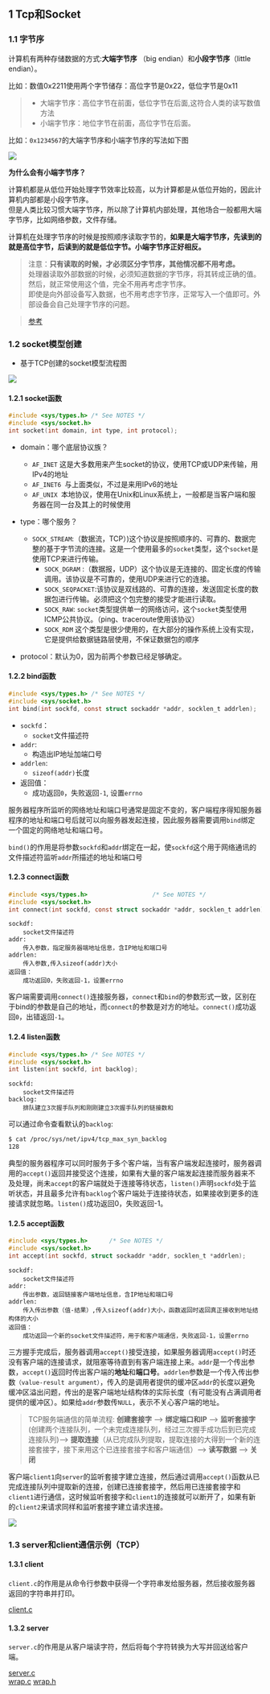 ## 1 Tcp和Socket
### 1.1 字节序
计算机有两种存储数据的方式:**大端字节序** （big endian）和**小段字节序**（little endian）。

比如：数值0x2211使用两个字节储存：高位字节是0x22，低位字节是0x11

>- 大端字节序：高位字节在前面，低位字节在后面,这符合人类的读写数值方法
>- 小端字节序：地位字节在前面，高位字节在后面。

比如：`0x1234567`的大端字节序和小端字节序的写法如下图

![](./img/字节序01.gif)

**为什么会有小端字节序？**

计算机都是从低位开始处理字节效率比较高，以为计算都是从低位开始的，因此计算机内部都是小段字节序。            
但是人类比较习惯大端字节序，所以除了计算机内部处理，其他场合一般都用大端字节序，比如网络参数，文件存储。

计算机在处理字节序的时候是按照顺序读取字节的，**如果是大端字节序，先读到的就是高位字节，后读到的就是低位字节。小端字节序正好相反。**

> 注意：**只有读取的时候，才必须区分字节序，其他情况都不用考虑。**          
> 处理器读取外部数据的时候，必须知道数据的字节序，将其转成正确的值。然后，就正常使用这个值，完全不用再考虑字节序。      
> 即使是向外部设备写入数据，也不用考虑字节序，正常写入一个值即可。外部设备会自己处理字节序的问题。

> [参考](http://www.ruanyifeng.com/blog/2016/11/byte-order.html)

### 1.2 socket模型创建

- 基于TCP创建的socket模型流程图

![](./img/socket01.png)

#### 1.2.1 socket函数

```c
#include <sys/types.h> /* See NOTES */
#include <sys/socket.h>
int socket(int domain, int type, int protocol);
```
- domain：哪个底层协议族？
  * `AF_INET` 这是大多数用来产生socket的协议，使用TCP或UDP来传输，用IPv4的地址
  * `AF_INET6 `与上面类似，不过是来用IPv6的地址
  * `AF_UNIX `本地协议，使用在Unix和Linux系统上，一般都是当客户端和服务器在同一台及其上的时候使用

- type：哪个服务？
  * `SOCK_STREAM`:（数据流，TCP）)这个协议是按照顺序的、可靠的、数据完整的基于字节流的连接。这是一个使用最多的`socket`类型，这个`socket`是使用TCP来进行传输。
	* `SOCK_DGRAM` :（数据报，UDP）这个协议是无连接的、固定长度的传输调用。该协议是不可靠的，使用UDP来进行它的连接。
	* `SOCK_SEQPACKET`:该协议是双线路的、可靠的连接，发送固定长度的数据包进行传输。必须把这个包完整的接受才能进行读取。
	* `SOCK_RAW`: `socket`类型提供单一的网络访问，这个`socket`类型使用ICMP公共协议。（ping、traceroute使用该协议）
	* `SOCK_RDM` 这个类型是很少使用的，在大部分的操作系统上没有实现，它是提供给数据链路层使用，不保证数据包的顺序

- protocol：默认为0，因为前两个参数已经足够确定。

#### 1.2.2 bind函数
```c
#include <sys/types.h> /* See NOTES */
#include <sys/socket.h>
int bind(int sockfd, const struct sockaddr *addr, socklen_t addrlen);
```
- `sockfd`：
	* `socket`文件描述符
- `addr`:
	* 构造出IP地址加端口号
- `addrlen`:
	* `sizeof(addr)`长度
- 返回值：
	* 成功返回`0`，失败返回`-1`, 设置`errno`

服务器程序所监听的网络地址和端口号通常是固定不变的，客户端程序得知服务器程序的地址和端口号后就可以向服务器发起连接，因此服务器需要调用`bind`绑定一个固定的网络地址和端口号。

`bind()`的作用是将参数`sockfd`和`addr`绑定在一起，使`sockfd`这个用于网络通讯的文件描述符监听`addr`所描述的地址和端口号

#### 1.2.3 connect函数

```c
#include <sys/types.h> 					/* See NOTES */
#include <sys/socket.h>
int connect(int sockfd, const struct sockaddr *addr, socklen_t addrlen);
```

```
sockdf:
	socket文件描述符
addr:
	传入参数，指定服务器端地址信息，含IP地址和端口号
addrlen:
	传入参数,传入sizeof(addr)大小
返回值：
	成功返回0，失败返回-1，设置errno
```

客户端需要调用`connect()`连接服务器，`connect`和`bind`的参数形式一致，区别在于bind的参数是自己的地址，而`connect`的参数是对方的地址。`connect()`成功返回`0`，出错返回`-1`。

#### 1.2.4 listen函数

```c
#include <sys/types.h> /* See NOTES */
#include <sys/socket.h>
int listen(int sockfd, int backlog);
```

```
sockfd:
	socket文件描述符
backlog:
	排队建立3次握手队列和刚刚建立3次握手队列的链接数和
```

可以通过命令查看默认的`backlog`:

```bash
$ cat /proc/sys/net/ipv4/tcp_max_syn_backlog
128
```
典型的服务器程序可以同时服务于多个客户端，当有客户端发起连接时，服务器调用的`accept()`返回并接受这个连接，如果有大量的客户端发起连接而服务器来不及处理，尚未`accept`的客户端就处于连接等待状态，`listen()`声明`sockfd`处于监听状态，并且最多允许有`backlog`个客户端处于连接待状态，如果接收到更多的连接请求就忽略。`listen()`成功返回0，失败返回-1。

#### 1.2.5 accept函数

```c
#include <sys/types.h> 		/* See NOTES */
#include <sys/socket.h>
int accept(int sockfd, struct sockaddr *addr, socklen_t *addrlen);
```

```
sockdf:
	socket文件描述符
addr:
	传出参数，返回链接客户端地址信息，含IP地址和端口号
addrlen:
	传入传出参数（值-结果）,传入sizeof(addr)大小，函数返回时返回真正接收到地址结构体的大小
返回值：
	成功返回一个新的socket文件描述符，用于和客户端通信，失败返回-1，设置errno
```

三方握手完成后，服务器调用`accept()`接受连接，如果服务器调用`accept()`时还没有客户端的连接请求，就阻塞等待直到有客户端连接上来。`addr`是一个传出参数，`accept()`返回时传出客户端的**地址**和**端口号**。`addrlen`参数是一个传入传出参数`（value-result argument）`，传入的是调用者提供的缓冲区`addr`的长度以避免缓冲区溢出问题，传出的是客户端地址结构体的实际长度（有可能没有占满调用者提供的缓冲区）。如果给`addr`参数传`NULL`，表示不关心客户端的地址。

> TCP服务端通信的简单流程:
> **创建套接字** --> **绑定端口和IP** --> **监听套接字** (创建两个连接队列，一个未完成连接队列，经过三次握手成功后到已完成连接队列)--> **提取连接**（从已完成队列提取，提取连接的大得到一个新的连接套接字，接下来用这个已连接套接字和客户端通信）--> **读写数据** --> **关闭**

客户端`client1`向`server`的监听套接字建立连接，然后通过调用`accept()`函数从已完成连接队列中提取新的连接，创建已连接套接字，然后用已连接套接字和`client1`进行通信，这时候监听套接字和`client1`的连接就可以断开了，如果有新的`client2`来请求同样和监听套接字建立请求连接。

![](./img/socket02.png)

### 1.3 server和client通信示例（TCP）

#### 1.3.1 client

`client.c`的作用是从命令行参数中获得一个字符串发给服务器，然后接收服务器返回的字符串并打印。

[client.c](/计算机网络/code/client.md)

#### 1.3.2 server

`server.c`的作用是从客户端读字符，然后将每个字符转换为大写并回送给客户端。

[server.c](/计算机网络/code/server.md)    
[wrap.c](/计算机网络/code/wrapc.md)
[wrap.h](/计算机网络/code/wraph.md)








